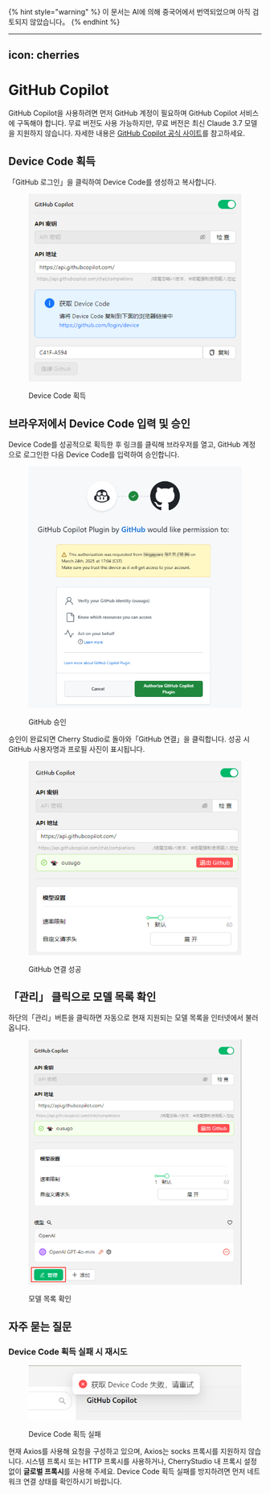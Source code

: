 
{% hint style="warning" %}
이 문서는 AI에 의해 중국어에서 번역되었으며 아직 검토되지 않았습니다。
{% endhint %}

---
icon: cherries
---

# GitHub Copilot

GitHub Copilot을 사용하려면 먼저 GitHub 계정이 필요하며 GitHub Copilot 서비스에 구독해야 합니다. 무료 버전도 사용 가능하지만, 무료 버전은 최신 Claude 3.7 모델을 지원하지 않습니다. 자세한 내용은 [GitHub Copilot 공식 사이트](https://github.com/features/copilot)를 참고하세요.

## Device Code 획득

「GitHub 로그인」을 클릭하여 Device Code를 생성하고 복사합니다.

<figure><img src="../../.gitbook/assets/获取DeviceCode.png" alt="Device Code 획득 예시 이미지"><figcaption><p>Device Code 획득</p></figcaption></figure>

## 브라우저에서 Device Code 입력 및 승인

Device Code를 성공적으로 획득한 후 링크를 클릭해 브라우저를 열고, GitHub 계정으로 로그인한 다음 Device Code를 입력하여 승인합니다.

<figure><img src="../../.gitbook/assets/GitHub授权.png" alt="GitHub 승인 예시 이미지"><figcaption><p>GitHub 승인</p></figcaption></figure>

승인이 완료되면 Cherry Studio로 돌아와「GitHub 연결」을 클릭합니다. 성공 시 GitHub 사용자명과 프로필 사진이 표시됩니다.

<figure><img src="../../.gitbook/assets/GitHub连接成功.png" alt="GitHub 연결 성공 예시 이미지"><figcaption><p>GitHub 연결 성공</p></figcaption></figure>

## 「관리」 클릭으로 모델 목록 확인

하단의「관리」버튼을 클릭하면 자동으로 현재 지원되는 모델 목록을 인터넷에서 불러옵니다.

<figure><img src="../../.gitbook/assets/管理按钮获取模型列表.png" alt="관리 버튼으로 모델 목록 확인 예시 이미지"><figcaption><p>모델 목록 확인</p></figcaption></figure>

## 자주 묻는 질문

### Device Code 획득 실패 시 재시도

<figure><img src="../../.gitbook/assets/获取DeviceCode失败.png" alt="Device Code 획득 실패 예시 이미지"><figcaption><p>Device Code 획득 실패</p></figcaption></figure>

현재 Axios를 사용해 요청을 구성하고 있으며, Axios는 socks 프록시를 지원하지 않습니다. 시스템 프록시 또는 HTTP 프록시를 사용하거나, CherryStudio 내 프록시 설정 없이 **글로벌 프록시**를 사용해 주세요. Device Code 획득 실패를 방지하려면 먼저 네트워크 연결 상태를 확인하시기 바랍니다.